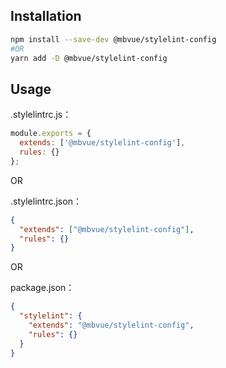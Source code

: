## Installation
```bash
npm install --save-dev @mbvue/stylelint-config
#OR
yarn add -D @mbvue/stylelint-config
```

## Usage
.stylelintrc.js：

```js
module.exports = {
  extends: ['@mbvue/stylelint-config'],
  rules: {}
};
```

OR

.stylelintrc.json：

```json
{
  "extends": ["@mbvue/stylelint-config"],
  "rules": {}
}
```

OR

package.json：

```json
{
  "stylelint": {
    "extends": "@mbvue/stylelint-config",
    "rules": {}
  }
}
```
